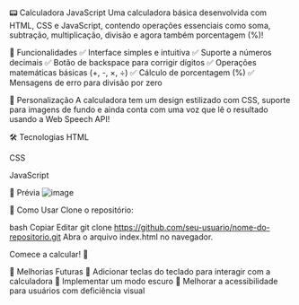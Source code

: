 📟 Calculadora JavaScript
Uma calculadora básica desenvolvida com HTML, CSS e JavaScript, contendo operações essenciais como soma, subtração, multiplicação, divisão e agora também porcentagem (%)!

🚀 Funcionalidades
✅ Interface simples e intuitiva
✅ Suporte a números decimais
✅ Botão de backspace para corrigir dígitos
✅ Operações matemáticas básicas (+, -, ×, ÷)
✅ Cálculo de porcentagem (%)
✅ Mensagens de erro para divisão por zero

🎨 Personalização
A calculadora tem um design estilizado com CSS, suporte para imagens de fundo e ainda conta com uma voz que lê o resultado usando a Web Speech API!

🛠️ Tecnologias
HTML

CSS

JavaScript

📸 Prévia
![image](https://github.com/user-attachments/assets/b5ec66ae-4b44-4c90-94b0-4e3059614bc9)


🔧 Como Usar
Clone o repositório:

bash
Copiar
Editar
git clone https://github.com/seu-usuario/nome-do-repositorio.git
Abra o arquivo index.html no navegador.

Comece a calcular! 🎉

📌 Melhorias Futuras
🔹 Adicionar teclas do teclado para interagir com a calculadora
🔹 Implementar um modo escuro
🔹 Melhorar a acessibilidade para usuários com deficiência visual

